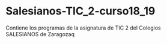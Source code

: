 # Salesianos-TIC_2-curso18_19
Contiene los programas de la asignatura de TIC 2 del Colegios SALESIANOS de Zaragozaq
